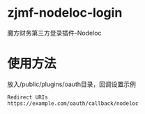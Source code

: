 # zjmf-nodeloc-login
魔方财务第三方登录插件-Nodeloc

# 使用方法
放入/public/plugins/oauth目录，回调设置示例
~~~
Redirect URIs
https://example.com/oauth/callback/nodeloc
~~~
